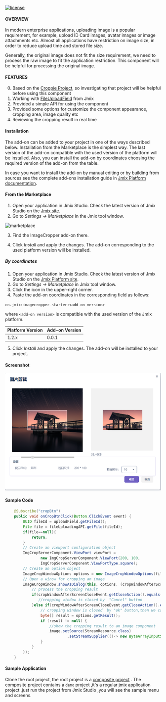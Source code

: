 [![license](https://img.shields.io/badge/license-Apache%20License%202.0-blue.svg?style=flat)](http://www.apache.org/licenses/LICENSE-2.0)
 
#### OVERVIEW

In modern enterprise applications, uploading image is a popular requirement, for example, upload ID Card images, avatar images or image attachments etc.
Almost all applications have restriction on image size, in order to reduce upload time and stored file size.

Generally, the original image does not fit the size requirement, we need to process the raw image to fit the application restriction. 
This component will be helpful for processing the original image.              

#### FEATURES
0. Based on the  [Croppie Project](https://github.com/foliotek/croppie), so investigating that project will be helpful before using this component
0. Working with [FileUploadField](https://docs.jmix.io/jmix/ui/vcl/components/file-upload-field.html) from Jmix    
0. Provided a simple API for using the component
0. Provided some options for customize the component appearance, cropping area, image quality etc
0. Reviewing the cropping result in real time

#### Installation <a name="installation"></a>

The add-on can be added to your project in one of the ways described below. Installation from the Marketplace is the simplest way. The last version of the add-on compatible with the used version of the platform will be installed.
Also, you can install the add-on by coordinates choosing the required version of the add-on from the table.

In case you want to install the add-on by manual editing or by building from sources see the complete add-ons installation guide in [Jmix Platform documentation](https://docs.jmix.io/jmix/add-ons.html#installation).

####  From the Marketplace <a name="from-the-marketplace"></a>

1. Open your application in Jmix Studio. Check the latest version of Jmix Studio on the [Jmix site](https://www.jmix.io/tools/).
2. Go to *Settings -> Marketplace* in the Jmix tool window.

 ![marketplace](https://docs.jmix.io/jmix/_images/addons/marketplace.png)

3. Find the ImageCropper add-on there.

4. Click *Install* and apply the changes.
The add-on corresponding to the used platform version will be installed.

#####  By coordinates <a name="by-coordinates"></a>

1. Open your application in Jmix Studio. Check the latest version of Jmix Studio on the [Jmix Platform site](https://www.jmix.io/tools/).
2. Go to *Settings -> Marketplace* in Jmix tool window.
3. Click the icon in the upper-right corner.
4. Paste the add-on coordinates in the corresponding field as follows:

 `cn.jmix:imagecropper-starter:<add-on version>`

 where `<add-on version>` is compatible with the used version of the Jmix platform.

 | Platform Version | Add-on Version |
|------------------|----------------|
| 1.2.x            | 0.0.1          |

5. Click *Install* and apply the changes. The add-on will be installed to your project.

     
#### Screenshot
![image](imagecropper/doc/images/cropping.png)

#### Sample Code
```java
    @Subscribe("cropBtn")
    public void onCropBtnClick(Button.ClickEvent event) {
        UUID fileId = uploadField.getFileId();
        File file = fileUploadingAPI.getFile(fileId);
        if(file==null){
            return;
        }
        // Create an viewport configuration object
        ImgCropServerComponent.ViewPort viewPort =
                new ImgCropServerComponent.ViewPort(200, 100,
                ImgCropServerComponent.ViewPortType.square);
        // Create an option object
        ImageCropWindowOptions options = new ImageCropWindowOptions(file, 10, viewPort);
        // Open a winow for cropping an image
        ImageCropWindow.showAsDialog(this, options, (cropWindowAfterScreenCloseEvent)->{
            // process the cropping result
            if(cropWindowAfterScreenCloseEvent.getCloseAction().equals(WINDOW_DISCARD_AND_CLOSE_ACTION)){
               //cropping window is closed by  "Cancel" button
            }else if(cropWindowAfterScreenCloseEvent.getCloseAction().equals(WINDOW_COMMIT_AND_CLOSE_ACTION)){
                // cropping window is closed  by "ok" button,then we can get the cropping result in bytes.
                byte[] result = options.getResult();
                if (result != null) {
                    //show the cropping result to an image component
                    image.setSource(StreamResource.class)
                            .setStreamSupplier(()-> new ByteArrayInputStream(result)).setBufferSize(1024);
                }
            }
        });
    }
```
#### Sample Application
Clone the root project, the root project is a [composite project](https://docs.jmix.io/jmix/whats-new/index.html#composite-projects) . The  composite project contains a `demo` project ,it's a regular jmix application project ,just run the project from Jmix Studio ,you will see the sample menu and  screens.